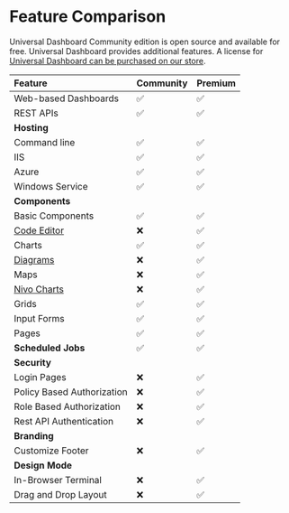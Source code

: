 # Feature Comparison

Universal Dashboard Community edition is open source and available for free. Universal Dashboard provides additional features. A license for [Universal Dashboard can be purchased on our store](https://ironmansoftware.com/product/powershell-universal-dashboard/).

| Feature | Community | Premium |
| :--- | :--- | :--- |
| Web-based Dashboards | ✅ | ✅ |
| REST APIs | ✅ | ✅ |
| **Hosting** |  |  |
| Command line | ✅ | ✅ |
| IIS | ✅ | ✅ |
| Azure | ✅ | ✅ |
| Windows Service | ✅ | ✅ |
| **Components** |  |  |
| Basic Components | ✅ | ✅ |
| [Code Editor](https://github.com/ironmansoftware/ud-codeeditor) | ❌ | ✅ |
| Charts | ✅ | ✅ |
| [Diagrams](https://github.com/ironmansoftware/ud-diagrams) | ❌ | ✅ |
| Maps | ❌ | ✅ |
| [Nivo Charts](http://nivo.rocks/) | ❌ | ✅ |
| Grids | ✅ | ✅ |
| Input Forms | ✅ | ✅ |
| Pages | ✅ | ✅ |
| **Scheduled Jobs** | ✅ | ✅ |
| **Security** |  |  |
| Login Pages | ❌ | ✅ |
| Policy Based Authorization | ❌ | ✅ |
| Role Based Authorization | ❌ | ✅ |
| Rest API Authentication | ❌ | ✅ |
| **Branding** |  |  |
| Customize Footer | ❌ | ✅ |
| **Design Mode** |  |  |
| In-Browser Terminal | ❌ | ✅ |
| Drag and Drop Layout | ❌ | ✅ |

